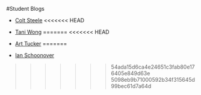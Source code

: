 #Student Blogs

* [Colt Steele](http://google.com)
<<<<<<< HEAD
* [Tani Wong](https://medium.com/@taniw)
=======
<<<<<<< HEAD
* [Art Tucker](https://medium.com/@SmrtArt/well-here-we-go-1a8b933ab18e)
=======

* [Ian Schoonover](https://medium.com/@ianschoonover)
>>>>>>> 54ada15d6ca4e24651c3fab80e176405e849d63e
>>>>>>> 5098eb9b71000592b34f315645d99bec61d7a64d
